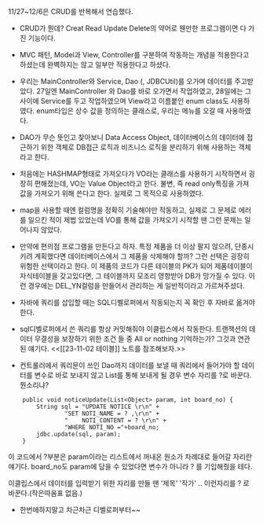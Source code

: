 
11/27~12/6은 CRUD를 반복해서 연습했다.

-  CRUD가 뭔데?
	Creat Read Update Delete의 약어로 웬만한 프로그램이면 다 가진 기능이다.

-  MVC 패턴, Model과 View, Controller를 구분하여 작동하는 개념을 적용한다고 하셨는데 완벽하지는 않고 일부만 적용한다고 하셨다.

-  우리는 MainController와 Service, Dao (, JDBCUtil)를 오가며 데이터를 주고받았다.
	27일엔 MainController 와 Dao를 바로 오가면서 작업하였고,
	28일에는 그 사이에 Service를 두고 작업하였으며 View라고 이름붙인 enum class도 사용하였다.
	enum타입은 상수 값을 정의하는 클래스로, 우리는 메뉴를 오갈 때 사용하였다.

-  DAO가 무슨 뜻인고 찾아보니 Data Access Object, 데이터베이스의 데이터에 접근하기 위한 객체로 DB접근 로직과 비즈니스 로직을 분리하기 위해 사용하는 객체라고 한다.

-  처음에는 HASHMAP형태로 가져오다가 VO라는 클래스를 사용하기 시작하면서 굉장히 편해졌는데, VO는 Value Object라고 한다. 불변, 즉 read only특징을 가져 값을 가져오기 위해 쓴다고 한다. 실제로 그 목적으로 사용하였다.

-  map을 사용할 때엔 컬럼명을 정확히 기술해야만 작동하고, 실제로 그 문제로 에러를 일으킨 적이 제법 있었는데 VO를 통해 값을 가져오기 시작할 땐 그런 문제는 일어나지 않았다.

-  만약에 편의점 프로그램을 만든다고 하자. 특정 제품을 더 이상 팔지 않으려, 단종시키려 계획했다면 데이터베이스에서 그 제품을 삭제해야 할까?
	그런 선택은 굉장히 위험한 선택이라고 한다. 이 제품의 코드가 다른 테이블의 PK가 되어 제품테이블이 자식테이블을 갖고있다면, 그 테이블까지 모조리 영향받아 DB가 망가질 수 있다.
	이런 경우에는 DEL_YN컬럼을 만들어서 관리하는 게 일반적이라고 가르쳐주셨다.

-  자바에 쿼리를 삽입할 때는 SQL디벨로퍼에서 작동되는지 꼭 확인 후 자바로 옮겨야 한다.
 
-  sql디벨로퍼에서 쓴 쿼리를 항상 커밋해줘야 이클립스에서 작동한다. 트랜잭션의 데이터 무결성을 보장하기 위한 조건 들 중 All or nothing 기억하는가? 그것과 연관된 얘기다.
	<<[[23-11-02 테이블]] 노트를 참조해보자.>>


-  컨트롤러에서 쿼리문이 쓰인 Dao까지 데이터를 보낼 때
쿼리에서 들어가야 할 데이터를 변수로 바로 보내지 않고 List를 통해 보내게 될 경우 변수 자리를 ?로 바꾼다. 뭔소리냐?
```
	public void noticeUpdate(List<Object> param, int board_no) {
		String sql = "UPDATE NOTICE \r\n" + 
				"SET NOTI_NAME = ? ,\r\n" + 
				"    NOTI_CONTENT = ? \r\n" + 
				"WHERE NOTI_NO ="+board_no;
		jdbc.update(sql, param);
	}
```
이 코드에서 ?부분은 param이라는 리스트에서 꺼내온 원소가 차례대로 들어갈 자리란 얘기다. board_no도 param에 담을 수 있었다면 변수가 아니라 ? 를 기입해줬을 테다.

이클립스에서 데이터를 입력받기 위한 자리를 만들 땐 '제목' '작가' .. 이런자리를 ? 로 바꾼다.(작은따옴표 없음.) 

-  한번에하지말고 차근차근 디벨로퍼부터~~
